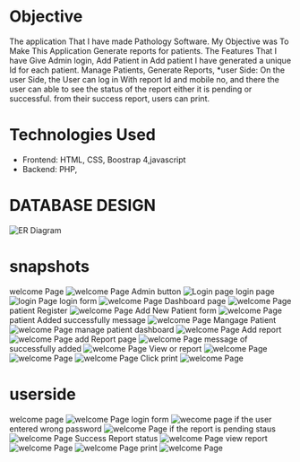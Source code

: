 # Objective
The application That I have made Pathology Software. My Objective was To Make This Application Generate reports for patients. The Features That I have Give Admin login, Add Patient in Add patient I have generated a unique Id for each patient. Manage Patients, Generate Reports, *user Side: On the user Side, the User can log in With report Id and mobile no, and there the user can able to see the status of the report either it is pending or successful. from their success report, users can print.

# Technologies Used
* Frontend: HTML, CSS, Boostrap 4,javascript
* Backend: PHP,
# DATABASE DESIGN
![ER  Diagram](snapshots/D.png)

# snapshots
welcome Page
![welcome Page](snapshots/admin_1.png)
Admin button
![Login page](snapshots/admin_2.png)
login page
![login Page](snapshots/admin_3.png)
login form
![welcome Page](snapshots/admin_4.png)
Dashboard page
![welcome Page](snapshots/admin_5.png)
patient Register
![welcome Page](snapshots/admin_6.png)
Add New Patient form
![welcome Page](snapshots/admin_7.png)
patient Added successfully message
![welcome Page](snapshots/admin_8.png)
Mangage Patient
![welcome Page](snapshots/admin_9.png)
manage patient dashboard
![welcome Page](snapshots/admin_10.png)
Add report
![welcome Page](snapshots/admin_11.png)
add Report page
![welcome Page](snapshots/admin_12.png)
message of successfully added
![welcome Page](snapshots/admin_13.png)
View or report
![welcome Page](snapshots/admin_14.png)
![welcome Page](snapshots/admin_15.png)
![welcome Page](snapshots/admin_16.png)
Click print
![welcome Page](snapshots/admin_17.png)

# userside
welcome page
![welcome Page](snapshots/user_1.png)
login form
![wecome page](snapshots/admin_4.png)
if the user entered wrong password 
![welcome Page](snapshots/1.png)
if the report is pending staus 
![welcome Page](snapshots/2.png)
Success Report  status 
![welcome Page](snapshots/user_7.png)
view report
![welcome Page](snapshots/3.png)
![welcome Page](snapshots/user_10.png)
print
![welcome Page](snapshots/user_11.png)



